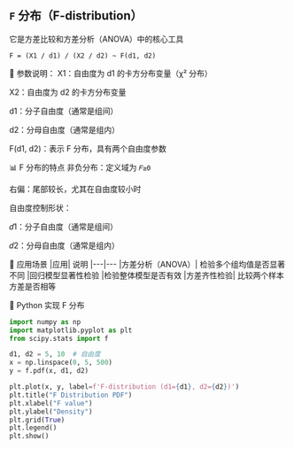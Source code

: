 ## `F` 分布（F-distribution）
它是方差比较和方差分析（ANOVA）中的核心工具
```text
F = (X1 / d1) / (X2 / d2) ~ F(d1, d2)
```
📌 参数说明：
X1：自由度为 d1 的卡方分布变量（χ² 分布）

X2：自由度为 d2 的卡方分布变量

d1：分子自由度（通常是组间）

d2：分母自由度（通常是组内）

F(d1, d2)：表示 F 分布，具有两个自由度参数

📊 F 分布的特点
非负分布：定义域为 `𝐹≥0`

右偏：尾部较长，尤其在自由度较小时

自由度控制形状：

𝑑1：分子自由度（通常是组间）

𝑑2：分母自由度（通常是组内）

🧪 应用场景
|应用|	说明
|---|---
|方差分析（ANOVA）|	检验多个组均值是否显著不同
|回归模型显著性检验	|检验整体模型是否有效
|方差齐性检验|	比较两个样本方差是否相等

🧮 Python 实现 F 分布
```python
import numpy as np
import matplotlib.pyplot as plt
from scipy.stats import f

d1, d2 = 5, 10  # 自由度
x = np.linspace(0, 5, 500)
y = f.pdf(x, d1, d2)

plt.plot(x, y, label=f'F-distribution (d1={d1}, d2={d2})')
plt.title("F Distribution PDF")
plt.xlabel("F value")
plt.ylabel("Density")
plt.grid(True)
plt.legend()
plt.show()
```

